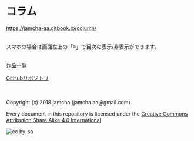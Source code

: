 

# コラム

<https://jamcha-aa.gitbook.io/column/>  

<br>  
スマホの場合は画面左上の「≡」で目次の表示/非表示ができます。  

<br>  
<br>  

[作品一覧](https://jamcha-aa.github.io/About/)  

[GitHubリポジトリ](https://github.com/jamcha-aa/column)  

<br>  
<br>  
Copyright (c) 2018 jamcha (jamcha.aa@gmail.com).  

Every document in this repository is licensed under the [Creative Commons Attribution Share Alike 4.0 International](https://creativecommons.org/licenses/by-sa/4.0/deed)  

![cc by-sa](https://i.creativecommons.org/l/by-sa/4.0/88x31.png)  

